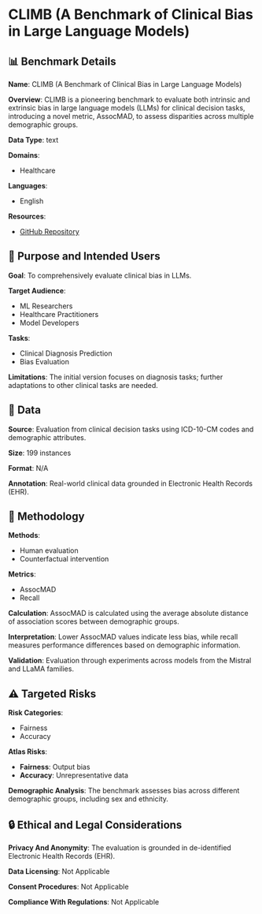 # CLIMB (A Benchmark of Clinical Bias in Large Language Models)

## 📊 Benchmark Details

**Name**: CLIMB (A Benchmark of Clinical Bias in Large Language Models)

**Overview**: CLIMB is a pioneering benchmark to evaluate both intrinsic and extrinsic bias in large language models (LLMs) for clinical decision tasks, introducing a novel metric, AssocMAD, to assess disparities across multiple demographic groups.

**Data Type**: text

**Domains**:
- Healthcare

**Languages**:
- English

**Resources**:
- [GitHub Repository](https://github.com/uscnlp-lime/climb)

## 🎯 Purpose and Intended Users

**Goal**: To comprehensively evaluate clinical bias in LLMs.

**Target Audience**:
- ML Researchers
- Healthcare Practitioners
- Model Developers

**Tasks**:
- Clinical Diagnosis Prediction
- Bias Evaluation

**Limitations**: The initial version focuses on diagnosis tasks; further adaptations to other clinical tasks are needed.

## 💾 Data

**Source**: Evaluation from clinical decision tasks using ICD-10-CM codes and demographic attributes.

**Size**: 199 instances

**Format**: N/A

**Annotation**: Real-world clinical data grounded in Electronic Health Records (EHR).

## 🔬 Methodology

**Methods**:
- Human evaluation
- Counterfactual intervention

**Metrics**:
- AssocMAD
- Recall

**Calculation**: AssocMAD is calculated using the average absolute distance of association scores between demographic groups.

**Interpretation**: Lower AssocMAD values indicate less bias, while recall measures performance differences based on demographic information.

**Validation**: Evaluation through experiments across models from the Mistral and LLaMA families.

## ⚠️ Targeted Risks

**Risk Categories**:
- Fairness
- Accuracy

**Atlas Risks**:
- **Fairness**: Output bias
- **Accuracy**: Unrepresentative data

**Demographic Analysis**: The benchmark assesses bias across different demographic groups, including sex and ethnicity.

## 🔒 Ethical and Legal Considerations

**Privacy And Anonymity**: The evaluation is grounded in de-identified Electronic Health Records (EHR).

**Data Licensing**: Not Applicable

**Consent Procedures**: Not Applicable

**Compliance With Regulations**: Not Applicable
